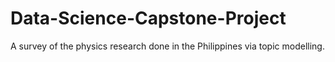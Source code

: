 # Data-Science-Capstone-Project
A survey of the physics research done in the Philippines via topic modelling. 

